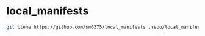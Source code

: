 # local_manifests
```sh
git clone https://github.com/sm6375/local_manifests .repo/local_manifests -b infinity
```
